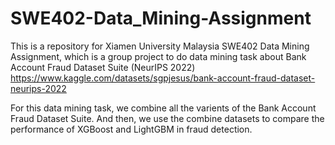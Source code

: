 # SWE402-Data_Mining-Assignment
This is a repository for Xiamen University Malaysia SWE402 Data Mining Assignment, which is a group project to do data mining task about Bank Account Fraud Dataset Suite (NeurIPS 2022) https://www.kaggle.com/datasets/sgpjesus/bank-account-fraud-dataset-neurips-2022

For this data mining task, we combine all the varients of the Bank Account Fraud Dataset Suite. And then, we use the combine datasets to compare the performance of XGBoost and LightGBM in fraud detection.